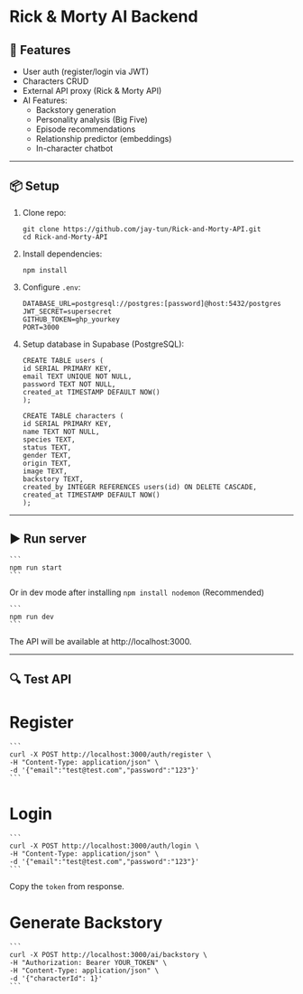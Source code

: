 # Rick & Morty AI Backend

## 🚀 Features
- User auth (register/login via JWT)
- Characters CRUD
- External API proxy (Rick & Morty API)
- AI Features:
  - Backstory generation
  - Personality analysis (Big Five)
  - Episode recommendations
  - Relationship predictor (embeddings)
  - In-character chatbot

---

## 📦 Setup
1. Clone repo:
   ```
   git clone https://github.com/jay-tun/Rick-and-Morty-API.git
   cd Rick-and-Morty-API
   ```

2. Install dependencies:
    ```
    npm install
    ```

3. Configure `.env`:
    ```
    DATABASE_URL=postgresql://postgres:[password]@host:5432/postgres
    JWT_SECRET=supersecret
    GITHUB_TOKEN=ghp_yourkey
    PORT=3000
    ```
4. Setup database in Supabase (PostgreSQL):
    ```
    CREATE TABLE users (
    id SERIAL PRIMARY KEY,
    email TEXT UNIQUE NOT NULL,
    password TEXT NOT NULL,
    created_at TIMESTAMP DEFAULT NOW()
    );

    CREATE TABLE characters (
    id SERIAL PRIMARY KEY,
    name TEXT NOT NULL,
    species TEXT,
    status TEXT,
    gender TEXT,
    origin TEXT,
    image TEXT,
    backstory TEXT,
    created_by INTEGER REFERENCES users(id) ON DELETE CASCADE,
    created_at TIMESTAMP DEFAULT NOW()
    );
    ```

---

## ▶️ Run server

    ```
    npm run start
    ```

Or in dev mode after installing `npm install nodemon` (Recommended)

    ```
    npm run dev
    ```

The API will be available at http://localhost:3000.

---

## 🔍 Test API

# Register
    ```
    curl -X POST http://localhost:3000/auth/register \
    -H "Content-Type: application/json" \
    -d '{"email":"test@test.com","password":"123"}'
    ```

# Login
    ```
    curl -X POST http://localhost:3000/auth/login \
    -H "Content-Type: application/json" \
    -d '{"email":"test@test.com","password":"123"}'
    ```

Copy the `token` from response.

# Generate Backstory

    ```
    curl -X POST http://localhost:3000/ai/backstory \
    -H "Authorization: Bearer YOUR_TOKEN" \
    -H "Content-Type: application/json" \
    -d '{"characterId": 1}'
    ```